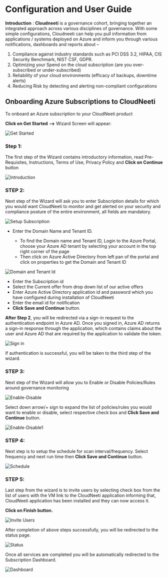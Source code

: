 ﻿
# Configuration and User Guide 

**Introduction** : **Cloudneeti** is a governance cohort, bringing together an integrated approach across various disciplines of governance. With some simple configurations, Cloudneeti can help you pull information from applications / systems deployed on Azure and inform you through various notifications, dashboards and reports about –

1. Compliance against industry standards such as PCI DSS 3.2, HIPAA, CIS Security Benchmark, NIST CSF, GDPR. 
2. Optimizing your Spend on the cloud subscription (are you over-subscribed or under-subscribed)
3. Reliability of your cloud environments (efficacy of backups, downtime alerts)
4. Reducing Risk by detecting and alerting non-compliant configurations
 


## Onboarding Azure Subscriptions to CloudNeeti

To onboard an Azure subscription to your CloudNeeti product

**Click on Get Started**  **-->** Wizard Screen will appear:

![Get Started](/images/GetStarted.png)

### Step 1:
The first step of the Wizard contains introductory information, read Pre-Requisites, Instructions, Terms of Use, Privacy Policy and **Click on Continue** button

![Introduction](/images/Introduction.png)

### STEP 2:
Next step of the Wizard will ask you to enter Subscription details for which you would want CloudNeeti to monitor and get alerted on your security and compliance posture of the entire environment, all fields are mandatory.

![Setup Subscription](/images/SetupSubscription.png)

* Enter the Domain Name and Tenant ID. 

    * To find the Domain name and Tenant ID, Login to the Azure Portal, choose your Azure AD tenant by selecting your account in the top right corner of the page 
    * Then click on Azure Active Directory from left pan of the portal and click on properties to get the Domain and Tenant ID

    
![    ![Domain and Tenant Id](/images/DomainAndTenantID.png)](/images/DomainAndTenantID.png)

    
* Enter the Subscription id 
* Select the Current offer from drop down list of our active offers
* Enter Azure Active Directory application id and password which you have configured during installation of CloudNeeti
* Enter the email id for notification
* **Click Save and Continue** button.


**After Step 2**, you will be redirected via a sign-in request to the authentication endpoint in Azure AD.  Once you signed in, Azure AD returns a sign-in response through the application, which contains claims about the user and Azure AD that are required by the application to validate the token.

![Sign in](/images/SignIn-2.png)

If authentication is successful, you will be taken to the third step of the wizard.

### STEP 3:
Next step of the Wizard will allow you to Enable or Disable Policies/Rules around governance monitoring

![Enable-Disable](/images/EnableDisable.png)

Select down arrow/+ sign to expand the list of policies/rules you would want to enable or disable, select respective check box and **Click Save and Continue** button.

![Enable-Disable1](/images/EnableDisable-1.png)

### STEP 4:
Next step is to setup the schedule for scan interval/frequency. Select frequency and next run time then **Click Save and Continue** button.

![Schedule](/images/SetSchedule.png)

### STEP 5:
Last step from the wizard is to invite users by selecting check box from the list of users with the VM link to the CloudNeeti application informing that, CloudNeeti application has been installed and they can now access it.

**Click on Finish button.**

![Invite Users](/images/InviteUsers.png)

After completion of above steps successfully, you will be redirected to the status page. 

![Status](/images/StatusPage.png)

Once all services are completed you will be automatically redirected to the Subscription Dashboard. 

![Dashboard](/images/SubscriptionDashboard.png)









